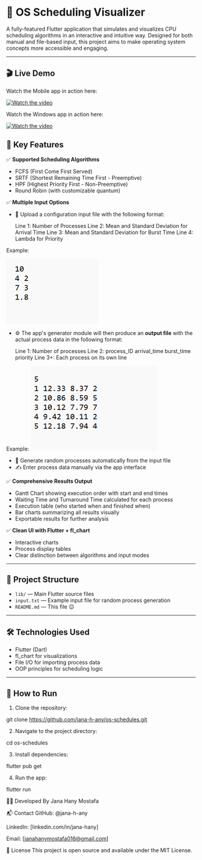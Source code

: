 # 🧠 OS Scheduling Visualizer

A fully-featured Flutter application that simulates and visualizes CPU scheduling algorithms in an interactive and intuitive way.
Designed for both manual and file-based input, this project aims to make operating system concepts more accessible and engaging.

---
## 🎬 Live Demo

Watch the Mobile app in action here:

[![Watch the video](https://img.youtube.com/vi/PTjxTAkZYF4/0.jpg)](https://youtube.com/shorts/PTjxTAkZYF4?si=4deiob9624z8XuI8)

Watch the Windows app in action here:

[![Watch the video](https://img.youtube.com/vi/FCucXDteDDc/0.jpg)](https://youtu.be/FCucXDteDDc?si=6mnBblZTAm7JxzmQ)



## 🚀 Key Features

✅ **Supported Scheduling Algorithms**
- FCFS (First Come First Served)
- SRTF (Shortest Remaining Time First - Preemptive)
- HPF (Highest Priority First - Non-Preemptive)
- Round Robin (with customizable quantum)

✅ **Multiple Input Options**

- 📂 Upload a configuration input file with the following format:

  Line 1: Number of Processes
  Line 2: Mean and Standard Deviation for Arrival Time
  Line 3: Mean and Standard Deviation for Burst Time
  Line 4: Lambda for Priority

Example:

![Input File](ss/input_file.png)

- ⚙️ The app's generator module will then produce an **output file** with the actual process data in the following format:

  Line 1: Number of processes
  Line 2: process_ID arrival_time burst_time priority
  Line 3+: Each process on its own line

Example:
![output File](ss/output_file.png)

- 🔁 Generate random processes automatically from the input file
- ✍️ Enter process data manually via the app interface

✅ **Comprehensive Results Output**
- Gantt Chart showing execution order with start and end times
- Waiting Time and Turnaround Time calculated for each process
- Execution table (who started when and finished when)
- Bar charts summarizing all results visually
- Exportable results for further analysis

✅ **Clean UI with Flutter + fl_chart**
- Interactive charts
- Process display tables
- Clear distinction between algorithms and input modes

---


## 📂 Project Structure

- `lib/` — Main Flutter source files
- `input.txt` — Example input file for random process generation
- `README.md` — This file 😉

---

## 🛠 Technologies Used

- Flutter (Dart)
- fl_chart for visualizations
- File I/O for importing process data
- OOP principles for scheduling logic

---

## 🧪 How to Run

1. Clone the repository:

git clone https://github.com/jana-h-any/os-schedules.git

2. Navigate to the project directory:

cd os-schedules

3. Install dependencies:

flutter pub get

4. Run the app:

flutter run




🧑‍💻 Developed By
Jana Hany Mostafa



📬 Contact
GitHub: @jana-h-any

LinkedIn: [linkedin.com/in/jana-hany]

Email: [janahanymostafa016@gmail.com]


📝 License
This project is open source and available under the MIT License.
